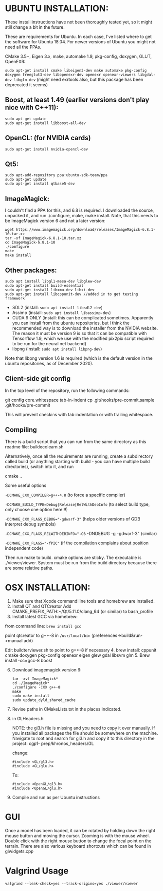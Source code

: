 
# UBUNTU INSTALLATION:

These install instructions have not been thoroughly tested yet, so it might still change a bit in the future.

These are requirements for Ubuntu. In each case, I've listed where to get the software 
for Ubuntu 18.04. For newer versions of Ubuntu you might not need all the PPAs.

CMake 3.5+, Eigen 3.x, make, automake 1.9, pkg-config, doxygen, GLUT, OpenEXR:

`sudo apt-get install cmake libeigen3-dev make automake pkg-config doxygen freeglut3-dev libopenexr-dev openexr openexr-viewers libgdal-dev libglm-dev`
(might need exrtools also, but this package has been deprecated it seems)

## Boost, at least 1.49 (earlier versions don't play nice with C++11):

```
sudo apt-get update
sudo apt-get install libboost-all-dev
```

## OpenCL: (for NVIDIA cards)

`sudo apt-get install nvidia-opencl-dev`

## Qt5:

```
sudo apt-add-repository ppa:ubuntu-sdk-team/ppa
sudo apt-get update
sudo apt-get install qtbase5-dev
```

## ImageMagick:

I couldn't find a PPA for this, and 6.8 is required. I downloaded the source,
unpacked it, and run ./configure, make, make install. Note, that this needs to be ImageMagick version 6 and not a later version:

```
wget https://www.imagemagick.org/download/releases/ImageMagick-6.8.1-10.tar.xz
tar -xf ImageMagick-6.8.1-10.tar.xz
cd ImageMagick-6.8.1-10
./configure
make
make install
```

## Other packages:

```
sudo apt install libgl1-mesa-dev libglew-dev
sudo apt-get install build-essential
sudo apt-get install libxmu-dev libxi-dev
sudo apt-get install libcppunit-dev //added in to get testing framework
```

+ SDL2		(install: `sudo apt install libsdl2-dev`)
+ Assimp	(install: `sudo apt install libassimp-dev`)
+ CUDA 9 ONLY	(install: this can be complicated sometimes. Apparently you can install from the ubuntu repositories, but I think the recommended way is to download the installer from the NVIDIA website. The reason it must be version 9 is so that it can be compatible with Tensorflow 1.9, which we use with the modified pix2pix script required to be run for the neural net backend)
+ libpng 	(install: `sudo apt install libpng-dev`)

Note that libpng version 1.6 is required (which is the default version in the ubuntu repositories, as of December 2020).

Client-side git config
----------------------
In the top level of the repository, run the following commands:

git config core.whitespace tab-in-indent
cp .git/hooks/pre-commit.sample .git/hooks/pre-commit

This will prevent checkins with tab indentation or with trailing whitespace.


Compiling
---------

There is a build script that you can run from the same directory as this readme file: buildecolearn.sh

Alternatively, once all the requirements are running, create a subdirectory called build (or
anything starting with build - you can have multiple build directories), switch
into it, and run

cmake <options> ..

Some useful options

`-DCMAKE_CXX_COMPILER=g++-4.8`          (to force a specific compiler)

`-DCMAKE_BUILD_TYPE=Debug|Release|RelWithDebInfo`  (to select build type, only choose one option here!!!)

`-DCMAKE_CXX_FLAGS_DEBUG="-gdwarf-3"`   (helps older versions of GDB interpret debug symbols)

`-DCMAKE_CXX_FLAGS_RELWITHDEBINFO="-O3` -DNDEBUG -g -gdwarf-3" (similar)

`-DCMAKE_CXX_FLAGS="-fPIC"` (if the compilation complains about position independent code)


Then run make to build. cmake options are sticky. The executable is ./viewer/viewer. System must be run from the build directory because there are some relative paths.

# OSX INSTALLATION:

1. Make sure that Xcode command line tools  and homebrew are installed.
2. Install QT and QTCreator
	Add CMAKE_PREFIX_PATH:~/Qt/5.11.0/clang_64 (or similar) to bash_profile
3. Install latest GCC via homebrew:

from command line: `brew install gcc`

point qtcreator to g++-8 in `/usr/local/bin` (preferences->build&run->manual add)

Edit buildterviewer.sh to point to g++-8 if necessary
4. brew install: cppunit cmake doxygen pkg-config openexr eigen glew gdal libsvm glm
5. Brew install -cc=gcc-8 boost

6. 
	Download imagemagick version 6:
	```
	tar -xvf ImageMagick*
	cd ./ImageMagick*
	./configure -CXX g++-8
	make
	sudo make install
	sudo update_dyld_shared_cache
	```

7. Revise paths in CMakeLists.txt in the places indicated.

8. in GLHeaders.h

	NOTE: the gl3.h file is missing and you need to copy it over manually. If you installed all packages the file should be 	somewhere on the machine. Navigate to root and search for gl3.h and copy it to this directory in the project: cgp1-	prep/khronos_headers/GL

	change:
	```
	#include <GL/gl3.h> 
	#include <GL/glu.h> 
	```

	To: 
	```
	#include <OpenGL/gl3.h> 
	#include <OpenGL/glu.h> 
	```
9. Compile and run as per Ubuntu instructions


# GUI

Once a model has been loaded, it can be rotated by holding down the right mouse button and moving the cursor. Zooming is with the mouse wheel. Double click with the right mouse button to change the focal point on the terrain. There are also various keyboard shortcuts which can be found in glwidgets.cpp

# Valgrind Usage

`valgrind --leak-check=yes --track-origins=yes ./viewer/viewer`



